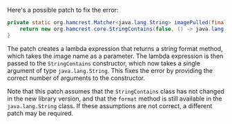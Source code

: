 Here's a possible patch to fix the error:
```java
private static org.hamcrest.Matcher<java.lang.String> imagePulled(final java.lang.String image) {
    return new org.hamcrest.core.StringContains(false, () -> java.lang.String.format("Status: Downloaded newer image for %s", image));
}
```
The patch creates a lambda expression that returns a string format method, which takes the image name as a parameter. The lambda expression is then passed to the `StringContains` constructor, which now takes a single argument of type `java.lang.String`. This fixes the error by providing the correct number of arguments to the constructor.

Note that this patch assumes that the `StringContains` class has not changed in the new library version, and that the `format` method is still available in the `java.lang.String` class. If these assumptions are not correct, a different patch may be required.